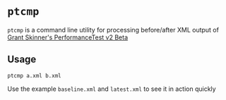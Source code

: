 `ptcmp`
=======

`ptcmp` is a command line utility for processing before/after XML output of [Grant Skinner's PerformanceTest v2 Beta](http://gskinner.com/blog/archives/2010/02/performancetest.html)

Usage
-----

    ptcmp a.xml b.xml

Use the example `baseline.xml` and `latest.xml` to see it in action quickly
